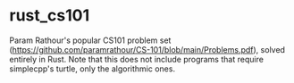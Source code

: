 # rust_cs101
Param Rathour's popular CS101 problem set (https://github.com/paramrathour/CS-101/blob/main/Problems.pdf), solved entirely in Rust.
Note that this does not include programs that require simplecpp's turtle, only the algorithmic ones.